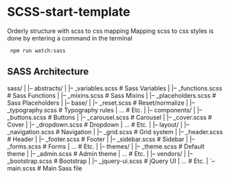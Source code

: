 # SCSS-start-template
Orderly structure with scss to css mapping
Mapping scss to css styles is done by entering a command in the terminal

```
 npm run watch:sass
```

## SASS Architecture

sass/
|
|– abstracts/
|   |– _variables.scss    # Sass Variables
|   |– _functions.scss    # Sass Functions
|   |– _mixins.scss       # Sass Mixins
|   |– _placeholders.scss # Sass Placeholders
|
|– base/
|   |– _reset.scss        # Reset/normalize
|   |– _typography.scss   # Typography rules
|   …                     # Etc.
|
|– components/
|   |– _buttons.scss      # Buttons
|   |– _carousel.scss     # Carousel
|   |– _cover.scss        # Cover
|   |– _dropdown.scss     # Dropdown
|   …                     # Etc.
|
|– layout/
|   |– _navigation.scss   # Navigation
|   |– _grid.scss         # Grid system
|   |– _header.scss       # Header
|   |– _footer.scss       # Footer
|   |– _sidebar.scss      # Sidebar
|   |– _forms.scss        # Forms
|   …                     # Etc.
|
|– themes/
|   |– _theme.scss        # Default theme
|   |– _admin.scss        # Admin theme
|   …                     # Etc.
|
|– vendors/
|   |– _bootstrap.scss    # Bootstrap
|   |– _jquery-ui.scss    # jQuery UI
|   …                     # Etc.
|
`– main.scss              # Main Sass file